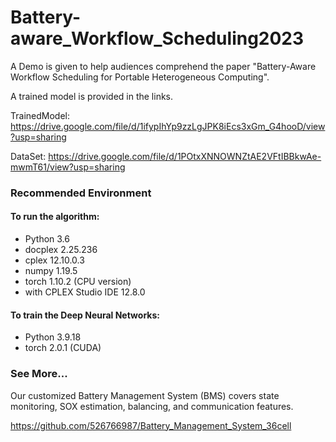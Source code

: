 # Battery-aware_Workflow_Scheduling2023

A Demo is given to help audiences comprehend the paper "Battery-Aware Workflow Scheduling for Portable Heterogeneous Computing".

A trained model is provided in the links.

TrainedModel: https://drive.google.com/file/d/1ifypIhYp9zzLgJPK8iEcs3xGm_G4hooD/view?usp=sharing

DataSet: https://drive.google.com/file/d/1POtxXNNOWNZtAE2VFtIBBkwAe-mwmT61/view?usp=sharing


### Recommended Environment

#### To run the algorithm:

- Python 3.6
- docplex 2.25.236
- cplex 12.10.0.3
- numpy 1.19.5
- torch 1.10.2 (CPU version)
- with CPLEX Studio IDE 12.8.0

#### To train the Deep Neural Networks:

- Python 3.9.18
- torch 2.0.1 (CUDA)

### See More...

Our customized Battery Management System (BMS) covers state monitoring, SOX estimation, balancing, and communication features.

https://github.com/526766987/Battery_Management_System_36cell
